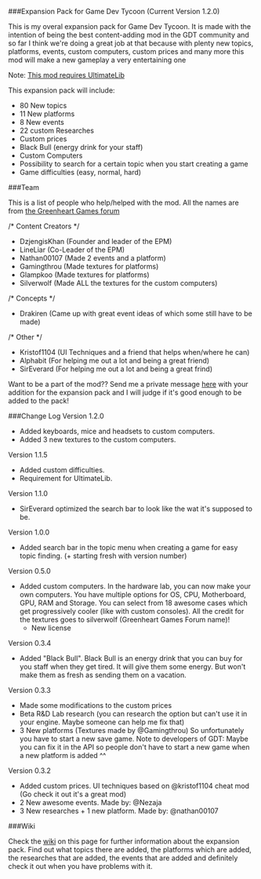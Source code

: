 ###Expansion Pack for Game Dev Tycoon (Current Version 1.2.0)

This is my overal expansion pack for Game Dev Tycoon.
It is made with the intention of being the best content-adding mod in the GDT community and so far I think we're doing a great job at that because with plenty new topics, platforms, events, custom computers, custom prices and many more this mod will make a new gameplay a very entertaining one 

Note: [This mod requires UltimateLib](http://gdt-ultimatesuite.abesco.de/)

This expansion pack will include:
  - 80 New topics
  - 11 New platforms
  - 8 New events
  - 22 custom Researches
  - Custom prices
  - Black Bull (energy drink for your staff)
  - Custom Computers
  - Possibility to search for a certain topic when you start creating a game
  - Game difficulties (easy, normal, hard)

###Team

This is a list of people who help/helped with the mod. All the names are from [the Greenheart Games forum](http://forum.greenheartgames.com/)

/* Content Creators */
  - DzjengisKhan (Founder and leader of the EPM)
  - LineLiar (Co-Leader of the EPM)
  - Nathan00107 (Made 2 events and a platform)
  - Gamingthrou (Made textures for platforms)
  - Glampkoo (Made textures for platforms)
  - Silverwolf (Made ALL the textures for the custom computers)
  
/* Concepts */
  - Drakiren (Came up with great event ideas of which some still have to be made)
  
/* Other */
  - Kristof1104 (UI Techniques and a friend that helps when/where he can)
  - Alphabit (For helping me out a lot and being a great friend)
  - SirEverard (For helping me out a lot and being a great frind)

Want to be a part of the mod?? Send me a private message [here](http://forum.greenheartgames.com/users/dzjengiskhan/activity)
with your addition for the expansion pack and I will judge if it's good enough to be added to the pack!

###Change Log
Version 1.2.0
  - Added keyboards, mice and headsets to custom computers.
  - Added 3 new textures to the custom computers.

Version 1.1.5
  - Added custom difficulties.
  - Requirement for UltimateLib.

Version 1.1.0
  - SirEverard optimized the search bar to look like the wat it's supposed to be.

Version 1.0.0
  - Added search bar in the topic menu when creating a game for easy topic finding. (+ starting fresh with version number)

Version 0.5.0
  - Added custom computers. In the hardware lab, you can now make your own computers. You have multiple options for OS, CPU, Motherboard, GPU, RAM and Storage. You can select from 18 awesome cases which get progressively cooler (like with custom consoles). All the credit for the textures goes to silverwolf (Greenheart Games Forum name)!
	- New license
	
Version 0.3.4
  - Added "Black Bull". Black Bull is an energy drink that you can buy for you staff when they get tired. It will give them some energy. But won't make them as fresh as sending them on a vacation.

Version 0.3.3
  - Made some modifications to the custom prices
  - Beta R&D Lab research (you can research the option but can't use it in your engine. Maybe someone can help me fix that)
  - 3 New platforms (Textures made by @Gamingthrou) So unfortunately you have to start a new save game. Note to      developers of GDT: Maybe you can fix it in the API so people don't have to start a new game when a new platform is added ^^

Version 0.3.2
  - Added custom prices. UI techniques based on @kristof1104 cheat mod (Go check it out it's a great mod)
  - 2 New awesome events. Made by: @Nezaja
  - 3 New researches + 1 new platform. Made by: @nathan00107

###Wiki

Check the [wiki](https://github.com/DzjengisKhan/GDT-Expansion-Pack/wiki "Wiki") on this page for further information about the expansion pack. Find out what topics there are added,
the platforms which are added, the researches that are added, the events that are added and definitely check
it out when you have problems with it.
